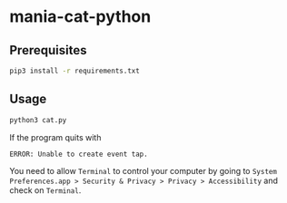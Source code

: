 # mania-cat-python


## Prerequisites

```bash
pip3 install -r requirements.txt
```

## Usage

```bash
python3 cat.py
```

If the program quits with

```plain
ERROR: Unable to create event tap.
```

You need to allow `Terminal` to control your computer by going to `System Preferences.app > Security & Privacy > Privacy > Accessibility` and check on `Terminal`.

